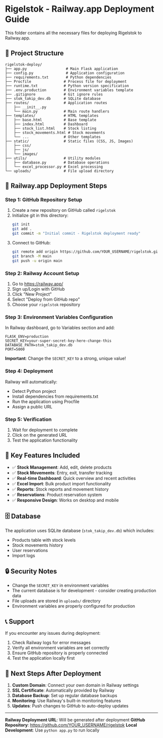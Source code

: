 # Rigelstok - Railway.app Deployment Guide

This folder contains all the necessary files for deploying Rigelstok to Railway.app.

## 📁 Project Structure

```
rigelstok-deploy/
├── app.py                  # Main Flask application
├── config.py               # Application configuration
├── requirements.txt        # Python dependencies
├── Procfile               # Process file for deployment
├── runtime.txt            # Python version specification
├── .env.production        # Environment variables template
├── .gitignore             # Git ignore rules
├── stok_takip_dev.db      # SQLite database
├── routes/                # Application routes
│   ├── __init__.py
│   └── main.py            # Main route handlers
├── templates/             # HTML templates
│   ├── base.html          # Base template
│   ├── index.html         # Dashboard
│   ├── stock_list.html    # Stock listing
│   ├── stock_movements.html # Stock movements
│   └── ...                # Other templates
├── static/                # Static files (CSS, JS, Images)
│   ├── css/
│   ├── js/
│   └── images/
├── utils/                 # Utility modules
│   ├── database.py        # Database operations
│   └── excel_processor.py # Excel processing
└── uploads/               # File upload directory
```

## 🚀 Railway.app Deployment Steps

### Step 1: GitHub Repository Setup
1. Create a new repository on GitHub called `rigelstok`
2. Initialize git in this directory:
   ```bash
   git init
   git add .
   git commit -m "Initial commit - Rigelstok deployment ready"
   ```
3. Connect to GitHub:
   ```bash
   git remote add origin https://github.com/YOUR_USERNAME/rigelstok.git
   git branch -M main
   git push -u origin main
   ```

### Step 2: Railway Account Setup
1. Go to https://railway.app/
2. Sign up/Login with GitHub
3. Click "New Project"
4. Select "Deploy from GitHub repo"
5. Choose your `rigelstok` repository

### Step 3: Environment Variables Configuration
In Railway dashboard, go to Variables section and add:

```
FLASK_ENV=production
SECRET_KEY=your-super-secret-key-here-change-this
DATABASE_PATH=stok_takip_dev.db
PORT=5000
```

**Important**: Change the `SECRET_KEY` to a strong, unique value!

### Step 4: Deployment
Railway will automatically:
- Detect Python project
- Install dependencies from requirements.txt
- Run the application using Procfile
- Assign a public URL

### Step 5: Verification
1. Wait for deployment to complete
2. Click on the generated URL
3. Test the application functionality

## 🔧 Key Features Included

- ✅ **Stock Management**: Add, edit, delete products
- ✅ **Stock Movements**: Entry, exit, transfer tracking
- ✅ **Real-time Dashboard**: Quick overview and recent activities
- ✅ **Excel Import**: Bulk product import functionality
- ✅ **Reports**: Stock reports and movement history
- ✅ **Reservations**: Product reservation system
- ✅ **Responsive Design**: Works on desktop and mobile

## 🗄️ Database

The application uses SQLite database (`stok_takip_dev.db`) which includes:
- Products table with stock levels
- Stock movements history
- User reservations
- Import logs

## 🔒 Security Notes

- Change the `SECRET_KEY` in environment variables
- The current database is for development - consider creating production data
- File uploads are stored in `uploads/` directory
- Environment variables are properly configured for production

## 📞 Support

If you encounter any issues during deployment:
1. Check Railway logs for error messages
2. Verify all environment variables are set correctly
3. Ensure GitHub repository is properly connected
4. Test the application locally first

## 🎯 Next Steps After Deployment

1. **Custom Domain**: Connect your own domain in Railway settings
2. **SSL Certificate**: Automatically provided by Railway
3. **Database Backup**: Set up regular database backups
4. **Monitoring**: Use Railway's built-in monitoring features
5. **Updates**: Push changes to GitHub to auto-deploy updates

---

**Railway Deployment URL**: Will be generated after deployment
**GitHub Repository**: https://github.com/YOUR_USERNAME/rigelstok
**Local Development**: Use `python app.py` to run locally
